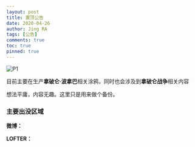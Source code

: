 ```yaml
---
layout: post
title: 置顶公告
date: 2020-04-26
author: Jing RA
tags: [公告]
comments: true
toc: true
pinned: true
---
```


![P1](https://p9-bcy.byteimg.com/img/banciyuan/user/4040113/item/web/17aku/e8d196e0da1c11e9856f01d379e45668.jpg~tplv-banciyuan-w650.image)

目前主要在生产**拿破仑·波拿巴**相关涂鸦，同时也会涉及到**拿破仑战争**相关内容

想法平庸，内容无趣。这里只是用来做个备份。

### 主要出没区域

**微博：**

**LOFTER：**
